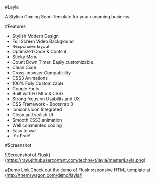 #Layla

A Stylish Coming Soon Template for your upcoming business. 

#Features

- Stylish Modern Design
- Full Screen Video Background
- Responsive layout
- Optimized Code & Content
- Sticky Menu
- Count Down Timer. Easily customizable.
- Clean Code
- Cross-browser Compatibility
- CSS3 Animations
- 100% Fully Customizable
- Google Fonts
- Built with HTML5 & CSS3
- Strong focus on Usability and UX
- CSS Framework - Bootstrap 3
- Ionicons Icon Integrated
- Clean and stylish UI
- Smooth CSS3 animation
- Well commented coding
- Easy to use
- It's Free!

#Screenshot


![Screenshot of Flusk]
(https://raw.githubusercontent.com/technext/layla/master/Layla.png)

#Demo Link
Check out the demo of Flusk responsive HTML template at (http://themewagon.com/demo/layla/)